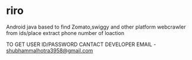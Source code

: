 # riro

Android java based to find Zomato,swiggy and other platform webcrawler from ids/place extract phone number of loaction

TO GET USER ID/PASSWORD CANTACT DEVELOPER EMAIL - shubhammalhotra3958@gmail.com
